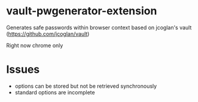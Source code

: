 vault-pwgenerator-extension
===========================

Generates safe passwords within browser context based on jcoglan's vault (https://github.com/jcoglan/vault)

Right now chrome only


Issues
=======
* options can be stored but not be retrieved synchronously
* standard options are incomplete